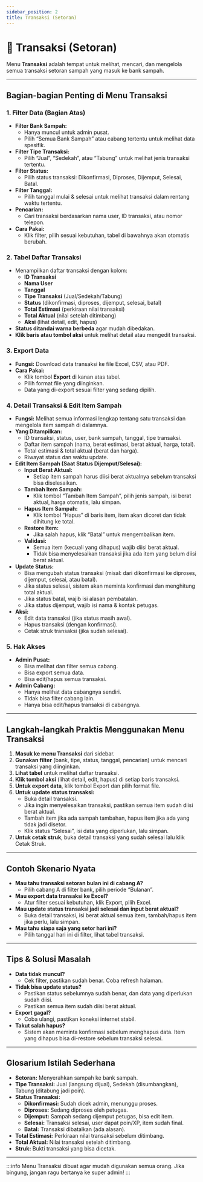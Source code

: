 ```yaml
---
sidebar_position: 2
title: Transaksi (Setoran)
---
```


# 💸 Transaksi (Setoran)

Menu **Transaksi** adalah tempat untuk melihat, mencari, dan mengelola semua transaksi setoran sampah yang masuk ke bank sampah.

---

## Bagian-bagian Penting di Menu Transaksi

### 1. **Filter Data (Bagian Atas)**
- **Filter Bank Sampah:**
  - Hanya muncul untuk admin pusat.
  - Pilih “Semua Bank Sampah” atau cabang tertentu untuk melihat data spesifik.
- **Filter Tipe Transaksi:**
  - Pilih “Jual”, “Sedekah”, atau “Tabung” untuk melihat jenis transaksi tertentu.
- **Filter Status:**
  - Pilih status transaksi: Dikonfirmasi, Diproses, Dijemput, Selesai, Batal.
- **Filter Tanggal:**
  - Pilih tanggal mulai & selesai untuk melihat transaksi dalam rentang waktu tertentu.
- **Pencarian:**
  - Cari transaksi berdasarkan nama user, ID transaksi, atau nomor telepon.
- **Cara Pakai:**
  - Klik filter, pilih sesuai kebutuhan, tabel di bawahnya akan otomatis berubah.

### 2. **Tabel Daftar Transaksi**
- Menampilkan daftar transaksi dengan kolom:
  - **ID Transaksi**
  - **Nama User**
  - **Tanggal**
  - **Tipe Transaksi** (Jual/Sedekah/Tabung)
  - **Status** (dikonfirmasi, diproses, dijemput, selesai, batal)
  - **Total Estimasi** (perkiraan nilai transaksi)
  - **Total Aktual** (nilai setelah ditimbang)
  - **Aksi** (lihat detail, edit, hapus)
- **Status ditandai warna berbeda** agar mudah dibedakan.
- **Klik baris atau tombol aksi** untuk melihat detail atau mengedit transaksi.

### 3. **Export Data**
- **Fungsi:** Download data transaksi ke file Excel, CSV, atau PDF.
- **Cara Pakai:**
  - Klik tombol **Export** di kanan atas tabel.
  - Pilih format file yang diinginkan.
  - Data yang di-export sesuai filter yang sedang dipilih.

### 4. **Detail Transaksi & Edit Item Sampah**
- **Fungsi:** Melihat semua informasi lengkap tentang satu transaksi dan mengelola item sampah di dalamnya.
- **Yang Ditampilkan:**
  - ID transaksi, status, user, bank sampah, tanggal, tipe transaksi.
  - Daftar item sampah (nama, berat estimasi, berat aktual, harga, total).
  - Total estimasi & total aktual (berat dan harga).
  - Riwayat status dan waktu update.
- **Edit Item Sampah (Saat Status Dijemput/Selesai):**
  - **Input Berat Aktual:**
    - Setiap item sampah harus diisi berat aktualnya sebelum transaksi bisa diselesaikan.
  - **Tambah Item Sampah:**
    - Klik tombol “Tambah Item Sampah”, pilih jenis sampah, isi berat aktual, harga otomatis, lalu simpan.
  - **Hapus Item Sampah:**
    - Klik tombol “Hapus” di baris item, item akan dicoret dan tidak dihitung ke total.
  - **Restore Item:**
    - Jika salah hapus, klik “Batal” untuk mengembalikan item.
  - **Validasi:**
    - Semua item (kecuali yang dihapus) wajib diisi berat aktual.
    - Tidak bisa menyelesaikan transaksi jika ada item yang belum diisi berat aktual.
- **Update Status:**
  - Bisa mengubah status transaksi (misal: dari dikonfirmasi ke diproses, dijemput, selesai, atau batal).
  - Jika status selesai, sistem akan meminta konfirmasi dan menghitung total aktual.
  - Jika status batal, wajib isi alasan pembatalan.
  - Jika status dijemput, wajib isi nama & kontak petugas.
- **Aksi:**
  - Edit data transaksi (jika status masih awal).
  - Hapus transaksi (dengan konfirmasi).
  - Cetak struk transaksi (jika sudah selesai).

### 5. **Hak Akses**
- **Admin Pusat:**
  - Bisa melihat dan filter semua cabang.
  - Bisa export semua data.
  - Bisa edit/hapus semua transaksi.
- **Admin Cabang:**
  - Hanya melihat data cabangnya sendiri.
  - Tidak bisa filter cabang lain.
  - Hanya bisa edit/hapus transaksi di cabangnya.

---

## Langkah-langkah Praktis Menggunakan Menu Transaksi
1. **Masuk ke menu Transaksi** dari sidebar.
2. **Gunakan filter** (bank, tipe, status, tanggal, pencarian) untuk mencari transaksi yang diinginkan.
3. **Lihat tabel** untuk melihat daftar transaksi.
4. **Klik tombol aksi** (lihat detail, edit, hapus) di setiap baris transaksi.
5. **Untuk export data**, klik tombol Export dan pilih format file.
6. **Untuk update status transaksi:**
   - Buka detail transaksi.
   - Jika ingin menyelesaikan transaksi, pastikan semua item sudah diisi berat aktual.
   - Tambah item jika ada sampah tambahan, hapus item jika ada yang tidak jadi disetor.
   - Klik status “Selesai”, isi data yang diperlukan, lalu simpan.
7. **Untuk cetak struk**, buka detail transaksi yang sudah selesai lalu klik Cetak Struk.

---

## Contoh Skenario Nyata
- **Mau tahu transaksi setoran bulan ini di cabang A?**
  - Pilih cabang A di filter bank, pilih periode “Bulanan”.
- **Mau export data transaksi ke Excel?**
  - Atur filter sesuai kebutuhan, klik Export, pilih Excel.
- **Mau update status transaksi jadi selesai dan input berat aktual?**
  - Buka detail transaksi, isi berat aktual semua item, tambah/hapus item jika perlu, lalu simpan.
- **Mau tahu siapa saja yang setor hari ini?**
  - Pilih tanggal hari ini di filter, lihat tabel transaksi.

---

## Tips & Solusi Masalah
- **Data tidak muncul?**
  - Cek filter, pastikan sudah benar. Coba refresh halaman.
- **Tidak bisa update status?**
  - Pastikan status sebelumnya sudah benar, dan data yang diperlukan sudah diisi.
  - Pastikan semua item sudah diisi berat aktual.
- **Export gagal?**
  - Coba ulangi, pastikan koneksi internet stabil.
- **Takut salah hapus?**
  - Sistem akan meminta konfirmasi sebelum menghapus data. Item yang dihapus bisa di-restore sebelum transaksi selesai.

---

## Glosarium Istilah Sederhana
- **Setoran:** Menyerahkan sampah ke bank sampah.
- **Tipe Transaksi:** Jual (langsung dijual), Sedekah (disumbangkan), Tabung (ditabung jadi poin).
- **Status Transaksi:**
  - **Dikonfirmasi:** Sudah dicek admin, menunggu proses.
  - **Diproses:** Sedang diproses oleh petugas.
  - **Dijemput:** Sampah sedang dijemput petugas, bisa edit item.
  - **Selesai:** Transaksi selesai, user dapat poin/XP, item sudah final.
  - **Batal:** Transaksi dibatalkan (ada alasan).
- **Total Estimasi:** Perkiraan nilai transaksi sebelum ditimbang.
- **Total Aktual:** Nilai transaksi setelah ditimbang.
- **Struk:** Bukti transaksi yang bisa dicetak.

---

:::info
Menu Transaksi dibuat agar mudah digunakan semua orang. Jika bingung, jangan ragu bertanya ke super admin!
::: 